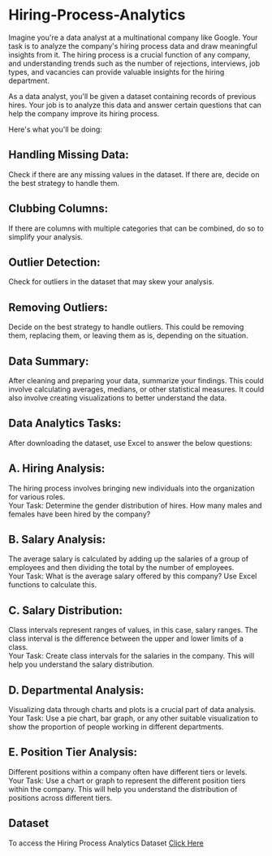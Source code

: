 # Hiring-Process-Analytics

Imagine you're a data analyst at a multinational company like Google. Your task is to analyze the company's hiring process data and draw meaningful insights from it. The hiring process is a crucial function of any company, and understanding trends such as the number of rejections, interviews, job types, and vacancies can provide valuable insights for the hiring department.

As a data analyst, you'll be given a dataset containing records of previous hires. Your job is to analyze this data and answer certain questions that can help the company improve its hiring process.

Here's what you'll be doing:

## Handling Missing Data:   
Check if there are any missing values in the dataset. If there are, decide on the best strategy to handle them.

## Clubbing Columns:   
If there are columns with multiple categories that can be combined, do so to simplify your analysis.

## Outlier Detection:   
Check for outliers in the dataset that may skew your analysis.

## Removing Outliers:   
Decide on the best strategy to handle outliers. This could be removing them, replacing them, or leaving them as is, depending on the situation.

## Data Summary:  
After cleaning and preparing your data, summarize your findings. This could involve calculating averages, medians, or other statistical measures. It could also involve creating visualizations to better understand the data.


## Data Analytics Tasks:

After downloading the dataset, use Excel to answer the below questions:

## A. Hiring Analysis:   
The hiring process involves bringing new individuals into the organization for various roles.  
Your Task: Determine the gender distribution of hires. How many males and females have been hired by the company?

## B. Salary Analysis:   
The average salary is calculated by adding up the salaries of a group of employees and then dividing the total by the number of employees.  
Your Task: What is the average salary offered by this company? Use Excel functions to calculate this.

## C. Salary Distribution:  
Class intervals represent ranges of values, in this case, salary ranges. The class interval is the difference between the upper and lower limits of a class.  
Your Task: Create class intervals for the salaries in the company. This will help you understand the salary distribution.

## D. Departmental Analysis:   
Visualizing data through charts and plots is a crucial part of data analysis.    
Your Task: Use a pie chart, bar graph, or any other suitable visualization to show the proportion of people working in different departments.

## E. Position Tier Analysis:   
Different positions within a company often have different tiers or levels.  
Your Task: Use a chart or graph to represent the different position tiers within the company. This will help you understand the distribution of positions across different tiers.



## Dataset 

To access the Hiring Process Analytics Dataset [Click Here](https://docs.google.com/spreadsheets/d/14PXFyGpZKCq3MxLOpI0NATXgbCqiUXMb/edit?usp=sharing&ouid=109009397325426290832&rtpof=true&sd=true)

